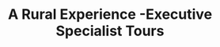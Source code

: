 ---
title: "A Rural Experience -Executive Specialist Tours"
address: "Castlefield,, Gowran, Co. Kilkenny"
tel: "+353 (0)56 772 7590"
county: "Kilkenny"
category: "Chauffeur Services"
type: "Content"
lat: "52.62979507446289"
lng: "-7.074239730834961"
---